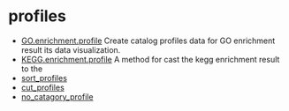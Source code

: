 # profiles



+ [GO.enrichment.profile](profiles/GO.enrichment.profile.1) Create catalog profiles data for GO enrichment result its data visualization.
+ [KEGG.enrichment.profile](profiles/KEGG.enrichment.profile.1) A method for cast the kegg enrichment result to the 
+ [sort_profiles](profiles/sort_profiles.1) 
+ [cut_profiles](profiles/cut_profiles.1) 
+ [no_catagory_profile](profiles/no_catagory_profile.1) 
